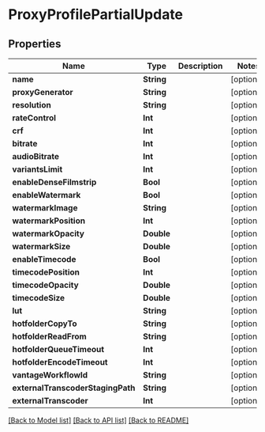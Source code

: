 # ProxyProfilePartialUpdate

## Properties

Name | Type | Description | Notes
------------ | ------------- | ------------- | -------------
**name** | **String** |  | [optional] 
**proxyGenerator** | **String** |  | [optional] 
**resolution** | **String** |  | [optional] 
**rateControl** | **Int** |  | [optional] 
**crf** | **Int** |  | [optional] 
**bitrate** | **Int** |  | [optional] 
**audioBitrate** | **Int** |  | [optional] 
**variantsLimit** | **Int** |  | [optional] 
**enableDenseFilmstrip** | **Bool** |  | [optional] 
**enableWatermark** | **Bool** |  | [optional] 
**watermarkImage** | **String** |  | [optional] 
**watermarkPosition** | **Int** |  | [optional] 
**watermarkOpacity** | **Double** |  | [optional] 
**watermarkSize** | **Double** |  | [optional] 
**enableTimecode** | **Bool** |  | [optional] 
**timecodePosition** | **Int** |  | [optional] 
**timecodeOpacity** | **Double** |  | [optional] 
**timecodeSize** | **Double** |  | [optional] 
**lut** | **String** |  | [optional] 
**hotfolderCopyTo** | **String** |  | [optional] 
**hotfolderReadFrom** | **String** |  | [optional] 
**hotfolderQueueTimeout** | **Int** |  | [optional] 
**hotfolderEncodeTimeout** | **Int** |  | [optional] 
**vantageWorkflowId** | **String** |  | [optional] 
**externalTranscoderStagingPath** | **String** |  | [optional] 
**externalTranscoder** | **Int** |  | [optional] 

[[Back to Model list]](../#documentation-for-models) [[Back to API list]](../#documentation-for-api-endpoints) [[Back to README]](../)


